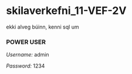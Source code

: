 # skilaverkefni_11-VEF-2V
ekki alveg búinn, kenni sql um

### POWER USER
_Username:_ admin

_Password:_ 1234
